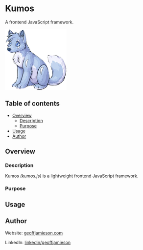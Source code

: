 # Kumos

A frontend JavaScript framework.

[![Kumos Logo: (KOO-mōs) is a pale periwinkle-blue dog resembling a husky.](https://raw.githubusercontent.com/UnionPAC/kumos/main/packages/runtime/assets/kumos.png "Credit to Subeta for kumos character design")](https://subeta.fandom.com/wiki/Kumos)

## Table of contents

- [Overview](#overview)
  - [Description](#description)
  - [Purpose](#purpose)
- [Usage](#usage)
- [Author](#author)

## Overview

### Description

Kumos _(kumos.js)_ is a lightweight frontend JavaScript framework.

### Purpose

## Usage

## Author

Website: [geoffjamieson.com](https://www.geoffjamieson.com/)

LinkedIn: [linkedin/geoffjamieson](https://www.linkedin.com/in/geoffjamieson/)

